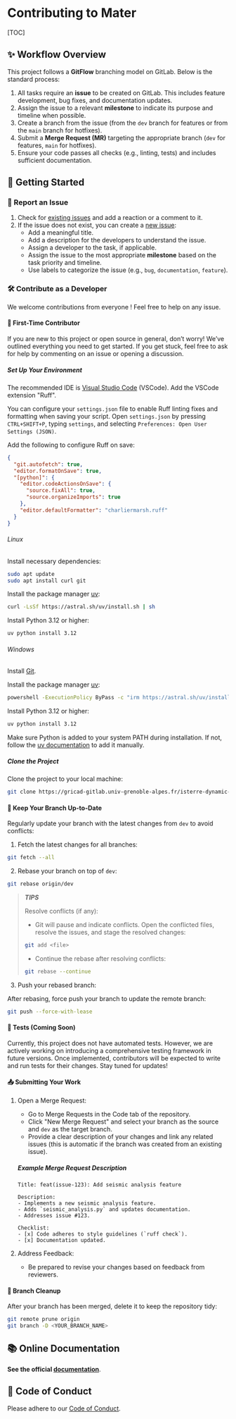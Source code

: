 # Contributing to Mater

[TOC]

## ✨ Workflow Overview

This project follows a **GitFlow** branching model on GitLab. Below is the standard process:

1. All tasks require an **issue** to be created on GitLab. This includes feature development, bug fixes, and documentation updates.
2. Assign the issue to a relevant **milestone** to indicate its purpose and timeline when possible.
3. Create a branch from the issue (from the `dev` branch for features or from the `main` branch for hotfixes).
4. Submit a **Merge Request (MR)** targeting the appropriate branch (`dev` for features, `main` for hotfixes).
5. Ensure your code passes all checks (e.g., linting, tests) and includes sufficient documentation.

## 🔧 Getting Started

### 🐛 Report an Issue

1. Check for [existing issues](https://gricad-gitlab.univ-grenoble-alpes.fr/isterre-dynamic-modeling/mater-project/mater/-/issues) and add a reaction or a comment to it.
2. If the issue does not exist, you can create a [new issue](https://gricad-gitlab.univ-grenoble-alpes.fr/isterre-dynamic-modeling/mater-project/mater/-/issues/new):
   - Add a meaningful title.
   - Add a description for the developers to understand the issue.
   - Assign a developer to the task, if applicable.
   - Assign the issue to the most appropriate **milestone** based on the task priority and timeline.
   - Use labels to categorize the issue (e.g., `bug`, `documentation`, `feature`).

### 🛠️ Contribute as a Developer

We welcome contributions from everyone ! Feel free to help on any issue.

#### 💁 First-Time Contributor

If you are new to this project or open source in general, don’t worry! We’ve outlined everything you need to get started. If you get stuck, feel free to ask for help by commenting on an issue or opening a discussion.

##### Set Up Your Environment

The recommended IDE is [Visual Studio Code](https://code.visualstudio.com/) (VSCode). Add the VSCode extension "Ruff".

You can configure your `settings.json` file to enable Ruff linting fixes and formatting when saving your script. Open `settings.json` by pressing `CTRL+SHIFT+P`, typing `settings`, and selecting `Preferences: Open User Settings (JSON)`.

Add the following to configure Ruff on save:

```json
{
  "git.autofetch": true,
  "editor.formatOnSave": true,
  "[python]": {
    "editor.codeActionsOnSave": {
      "source.fixAll": true,
      "source.organizeImports": true
    },
    "editor.defaultFormatter": "charliermarsh.ruff"
  }
}
```

###### Linux

Install necessary dependencies:

```bash
sudo apt update
sudo apt install curl git
```

Install the package manager [uv](https://docs.astral.sh/uv/):

```bash
curl -LsSf https://astral.sh/uv/install.sh | sh
```

Install Python 3.12 or higher:

```bash
uv python install 3.12
```

###### Windows

Install [Git](https://git-scm.com/).

Install the package manager [uv](https://docs.astral.sh/uv/):

```bash
powershell -ExecutionPolicy ByPass -c "irm https://astral.sh/uv/install.ps1 | iex"
```

Install Python 3.12 or higher:

```bash
uv python install 3.12
```

Make sure Python is added to your system PATH during installation. If not, follow the [uv documentation](https://docs.astral.sh/uv/guides/install-python/#getting-started) to add it manually.

##### Clone the Project

Clone the project to your local machine:

```bash
git clone https://gricad-gitlab.univ-grenoble-alpes.fr/isterre-dynamic-modeling/mater-project/mater.git
```

#### 🔄 Keep Your Branch Up-to-Date

Regularly update your branch with the latest changes from `dev` to avoid conflicts:

1. Fetch the latest changes for all branches:

```bash
git fetch --all
```

2. Rebase your branch on top of `dev`:

```bash
git rebase origin/dev
```

> **_TIPS_**
>
> Resolve conflicts (if any):
>
> - Git will pause and indicate conflicts. Open the conflicted files, resolve the issues, and stage the resolved changes:
>
> ```bash
> git add <file>
> ```
>
> - Continue the rebase after resolving conflicts:
>
> ```bash
> git rebase --continue
> ```

3. Push your rebased branch:

After rebasing, force push your branch to update the remote branch:

```bash
git push --force-with-lease
```

#### 🧪 Tests (Coming Soon)

Currently, this project does not have automated tests. However, we are actively working on introducing a comprehensive testing framework in future versions. Once implemented, contributors will be expected to write and run tests for their changes. Stay tuned for updates!

#### 📤 Submitting Your Work

1. Open a Merge Request:

   - Go to Merge Requests in the Code tab of the repository.
   - Click "New Merge Request" and select your branch as the source and `dev` as the target branch.
   - Provide a clear description of your changes and link any related issues (this is automatic if the branch was created from an existing issue).

   ##### Example Merge Request Description

   ```
   Title: feat(issue-123): Add seismic analysis feature

   Description:
   - Implements a new seismic analysis feature.
   - Adds `seismic_analysis.py` and updates documentation.
   - Addresses issue #123.

   Checklist:
   - [x] Code adheres to style guidelines (`ruff check`).
   - [x] Documentation updated.
   ```

2. Address Feedback:

   - Be prepared to revise your changes based on feedback from reviewers.

#### 🧹 Branch Cleanup

After your branch has been merged, delete it to keep the repository tidy:

```bash
git remote prune origin
git branch -D <YOUR_BRANCH_NAME>
```

## 📚 Online Documentation

**See the official [documentation](https://isterre-dynamic-modeling.gricad-pages.univ-grenoble-alpes.fr/mater-project/mater/contributing/index.html#contributing)**.

## 📜 Code of Conduct

Please adhere to our [Code of Conduct](CODE_OF_CONDUCT.md).
